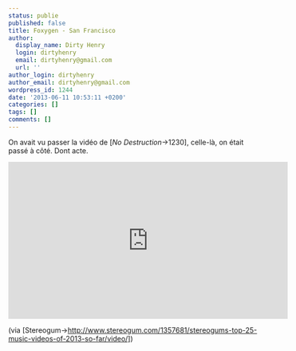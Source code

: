 ```yaml
---
status: publie
published: false
title: Foxygen - San Francisco
author:
  display_name: Dirty Henry
  login: dirtyhenry
  email: dirtyhenry@gmail.com
  url: ''
author_login: dirtyhenry
author_email: dirtyhenry@gmail.com
wordpress_id: 1244
date: '2013-06-11 10:53:11 +0200'
categories: []
tags: []
comments: []
---
```

On avait vu passer la vidéo de [*No Destruction*->1230], celle-là, on était passé à côté. Dont acte.

<iframe width="560" height="315" src="http://www.youtube.com/embed/KtdWGGpvY1s" frameborder="0" allowfullscreen></iframe>

(via [Stereogum->http://www.stereogum.com/1357681/stereogums-top-25-music-videos-of-2013-so-far/video/])
